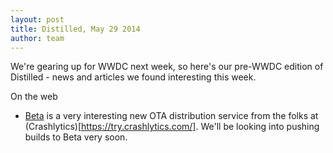 ```yaml
---
layout: post
title: Distilled, May 29 2014
author: team
---
```


We're gearing up for WWDC next week, so here's our pre-WWDC edition of
Distilled - news and articles we found interesting this week.

On the web

- [Beta](http://www.crashlytics.com/blog/launching-beta-by-crashlytics/)
  is a very interesting new OTA distribution service from the folks at
  (Crashlytics)[https://try.crashlytics.com/]. We'll be looking into
  pushing builds to Beta very soon.
